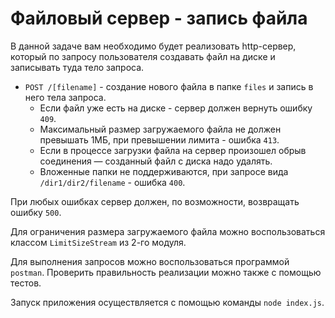 # Файловый сервер - запись файла

В данной задаче вам необходимо будет реализовать http-сервер, который по запросу пользователя 
создавать файл на диске и записывать туда тело запроса.

- `POST /[filename]` - создание нового файла в папке `files` и запись в него тела запроса.
    - Если файл уже есть на диске - сервер должен вернуть ошибку `409`.
    - Максимальный размер загружаемого файла не должен превышать 1МБ, при превышении лимита - ошибка
    `413`.
    - Если в процессе загрузки файла на сервер произошел обрыв соединения — созданный файл с диска 
    надо удалять.
    - Вложенные папки не поддерживаются, при запросе вида `/dir1/dir2/filename` - ошибка `400`.
    
При любых ошибках сервер должен, по возможности, возвращать ошибку `500`.

Для ограничения размера загружаемого файла можно воспользоваться классом `LimitSizeStream` из 2-го 
модуля.

Для выполнения запросов можно воспользоваться программой `postman`. Проверить правильность 
реализации можно также с помощью тестов.

Запуск приложения осуществляется с помощью команды `node index.js`.